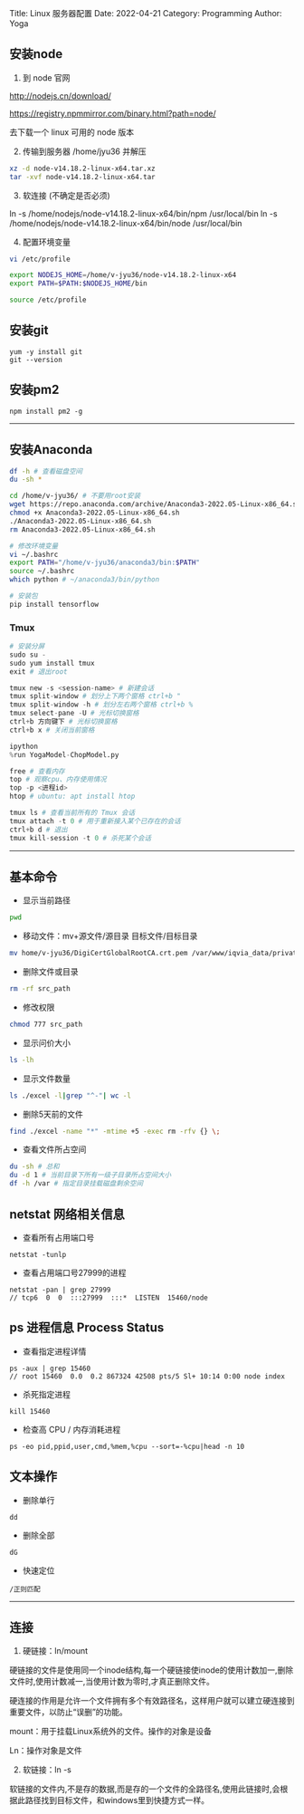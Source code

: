 Title: Linux 服务器配置
Date: 2022-04-21
Category: Programming
Author: Yoga

## 安装node

1. 到 node 官网

http://nodejs.cn/download/

https://registry.npmmirror.com/binary.html?path=node/ 

去下载一个 linux 可用的 node 版本

2. 传输到服务器 /home/jyu36 并解压

```bash
xz -d node-v14.18.2-linux-x64.tar.xz
tar -xvf node-v14.18.2-linux-x64.tar
```

3. 软连接 (不确定是否必须)

ln -s /home/nodejs/node-v14.18.2-linux-x64/bin/npm /usr/local/bin
ln -s /home/nodejs/node-v14.18.2-linux-x64/bin/node /usr/local/bin

4. 配置环境变量

```bash
vi /etc/profile

export NODEJS_HOME=/home/v-jyu36/node-v14.18.2-linux-x64
export PATH=$PATH:$NODEJS_HOME/bin

source /etc/profile
```

## 安装git

```
yum -y install git 
git --version
```

## 安装pm2

```
npm install pm2 -g
```

---

## 安装Anaconda

```bash
df -h # 查看磁盘空间
du -sh *

cd /home/v-jyu36/ # 不要用root安装
wget https://repo.anaconda.com/archive/Anaconda3-2022.05-Linux-x86_64.sh 
chmod +x Anaconda3-2022.05-Linux-x86_64.sh
./Anaconda3-2022.05-Linux-x86_64.sh
rm Anaconda3-2022.05-Linux-x86_64.sh

# 修改环境变量
vi ~/.bashrc
export PATH="/home/v-jyu36/anaconda3/bin:$PATH" 
source ~/.bashrc
which python # ~/anaconda3/bin/python 

# 安装包
pip install tensorflow

```
### Tmux

```python
# 安装分屏
sudo su -
sudo yum install tmux 
exit # 退出root

tmux new -s <session-name> # 新建会话
tmux split-window # 划分上下两个窗格 ctrl+b "
tmux split-window -h # 划分左右两个窗格 ctrl+b %
tmux select-pane -U # 光标切换窗格 
ctrl+b 方向键下 # 光标切换窗格 
ctrl+b x # 关闭当前窗格 

ipython
%run YogaModel-ChopModel.py 

free # 查看内存
top # 观察cpu、内存使用情况
top -p <进程id>
htop # ubuntu: apt install htop

tmux ls # 查看当前所有的 Tmux 会话
tmux attach -t 0 # 用于重新接入某个已存在的会话
ctrl+b d # 退出
tmux kill-session -t 0 # 杀死某个会话
```

---

## 基本命令

* 显示当前路径
```bash
pwd
```

* 移动文件：mv+源文件/源目录 目标文件/目标目录 
```bash
mv home/v-jyu36/DigiCertGlobalRootCA.crt.pem /var/www/iqvia_data/private
```

* 删除文件或目录
```bash
rm -rf src_path
```

* 修改权限
```bash
chmod 777 src_path
```

* 显示问价大小
```bash
ls -lh
```

* 显示文件数量
```bash
ls ./excel -l|grep "^-"| wc -l 
```

* 删除5天前的文件 
```bash
find ./excel -name "*" -mtime +5 -exec rm -rfv {} \;
```

* 查看文件所占空间
```bash
du -sh # 总和
du -d 1 # 当前目录下所有一级子目录所占空间大小
df -h /var # 指定目录挂载磁盘剩余空间
```

 ## netstat 网络相关信息

* 查看所有占用端口号
```
netstat -tunlp
```

* 查看占用端口号27999的进程
```
netstat -pan | grep 27999
// tcp6  0  0  :::27999  :::*  LISTEN  15460/node
```

## ps 进程信息 Process Status

* 查看指定进程详情
```
ps -aux | grep 15460
// root 15460  0.0  0.2 867324 42508 pts/5 Sl+ 10:14 0:00 node index
```
* 杀死指定进程
```
kill 15460
```

* 检查高 CPU / 内存消耗进程
```
ps -eo pid,ppid,user,cmd,%mem,%cpu --sort=-%cpu|head -n 10
```

## 文本操作

* 删除单行
```
dd
```

* 删除全部
```
dG
```

* 快速定位
```
/正则匹配
```

---

## 连接

1. 硬链接：ln/mount

 硬链接的文件是使用同一个inode结构,每一个硬链接使inode的使用计数加一,删除文件时,使用计数减一,当使用计数为零时,才真正删除文件。

 硬连接的作用是允许一个文件拥有多个有效路径名，这样用户就可以建立硬连接到重要文件，以防止“误删”的功能。

 mount：用于挂载Linux系统外的文件。操作的对象是设备
 
 Ln：操作对象是文件

 2. 软链接：ln -s

 软链接的文件内,不是存的数据,而是存的一个文件的全路径名,使用此链接时,会根据此路径找到目标文件，和windows里到快捷方式一样。

